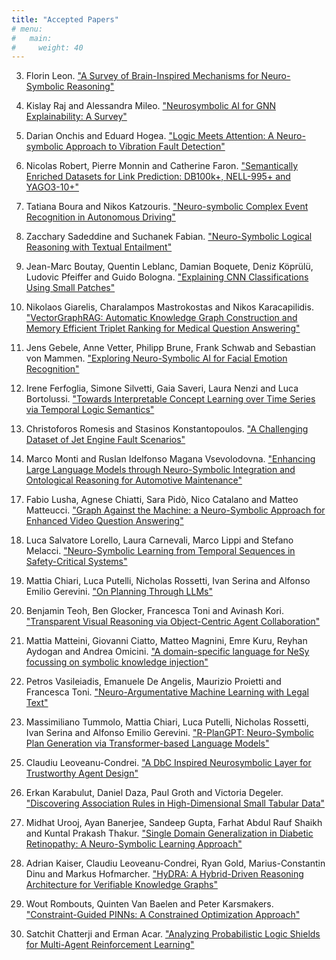 ```yaml
---
title: "Accepted Papers"
# menu:
#   main:
#     weight: 40
---
```


<!-- 1. James Lukas, Felicity Aktan, Achyut Chebiyam, Zhiyu Ni and Zheng Liang. ["NL2RC: End-to-End Neuro-Symbolic Synthesis from Natural Language to Robot Controller"](./ANSyA_2025_paper_1.pdf) -->

<!-- 2. James Dayson. ["Eluren: A Symbolic Memory Architecture for Context-Aware Cognitive Agents"](./ANSyA_2025_paper_2.pdf) -->

3. Florin Leon. ["A Survey of Brain-Inspired Mechanisms for Neuro-Symbolic Reasoning"](./ANSyA_2025_paper_3.pdf)

4. Kislay Raj and Alessandra Mileo. ["Neurosymbolic AI for GNN Explainability: A Survey"](./ANSyA_2025_paper_4.pdf)

5. Darian Onchis and Eduard Hogea. ["Logic Meets Attention: A Neuro-symbolic Approach to Vibration Fault Detection"](./ANSyA_2025_paper_5.pdf)

6. Nicolas Robert, Pierre Monnin and Catherine Faron. ["Semantically Enriched Datasets for Link Prediction: DB100k+, NELL-995+ and YAGO3-10+"](./ANSyA_2025_paper_6.pdf)

7. Tatiana Boura and Nikos Katzouris. ["Neuro-symbolic Complex Event Recognition in Autonomous Driving"](./ANSyA_2025_paper_7.pdf)

8. Zacchary Sadeddine and Suchanek Fabian. ["Neuro-Symbolic Logical Reasoning with Textual Entailment"](./ANSyA_2025_paper_8.pdf)

9. Jean-Marc Boutay, Quentin Leblanc, Damian Boquete, Deniz Köprülü, Ludovic Pfeiffer and Guido Bologna. ["Explaining CNN Classifications Using Small Patches"](./ANSyA_2025_paper_9.pdf)

10. Nikolaos Giarelis, Charalampos Mastrokostas and Nikos Karacapilidis. ["VectorGraphRAG: Automatic Knowledge Graph Construction and Memory Efficient Triplet Ranking for Medical Question Answering"](./ANSyA_2025_paper_10.pdf)

11. Jens Gebele, Anne Vetter, Philipp Brune, Frank Schwab and Sebastian von Mammen. ["Exploring Neuro-Symbolic AI for Facial Emotion Recognition"](./ANSyA_2025_paper_11.pdf)

12. Irene Ferfoglia, Simone Silvetti, Gaia Saveri, Laura Nenzi and Luca Bortolussi. ["Towards Interpretable Concept Learning over Time Series via Temporal Logic Semantics"](./ANSyA_2025_paper_12.pdf)

13. Christoforos Romesis and Stasinos Konstantopoulos. ["A Challenging Dataset of Jet Engine Fault Scenarios"](./ANSyA_2025_paper_13.pdf)

15. Marco Monti and Ruslan Idelfonso Magana Vsevolodovna. ["Enhancing Large Language Models through Neuro-Symbolic Integration and Ontological Reasoning for Automotive Maintenance"](./ANSyA_2025_paper_14.pdf)

<!-- 16. Oleksandr Letychevskyi. ["Intrusion detection system architecture based on neuro-symbolic approach"](./ANSyA_2025_paper_15.pdf) -->

17. Fabio Lusha, Agnese Chiatti, Sara Pidò, Nico Catalano and Matteo Matteucci. ["Graph Against the Machine: a Neuro-Symbolic Approach for Enhanced Video Question Answering"](./ANSyA_2025_paper_16.pdf)

18. Luca Salvatore Lorello, Laura Carnevali, Marco Lippi and Stefano Melacci. ["Neuro-Symbolic Learning from Temporal Sequences in Safety-Critical Systems"](./ANSyA_2025_paper_17.pdf)

19. Mattia Chiari, Luca Putelli, Nicholas Rossetti, Ivan Serina and Alfonso Emilio Gerevini. ["On Planning Through LLMs"](./ANSyA_2025_paper_18.pdf)

20. Benjamin Teoh, Ben Glocker, Francesca Toni and Avinash Kori. ["Transparent Visual Reasoning via Object-Centric Agent Collaboration"](./ANSyA_2025_paper_19.pdf)

21. Mattia Matteini, Giovanni Ciatto, Matteo Magnini, Emre Kuru, Reyhan Aydogan and Andrea Omicini. ["A domain-specific language for NeSy focussing on symbolic knowledge injection"](./ANSyA_2025_paper_20.pdf)

22. Petros Vasileiadis, Emanuele De Angelis, Maurizio Proietti and Francesca Toni. ["Neuro-Argumentative Machine Learning with Legal Text"](./ANSyA_2025_paper_21.pdf)

23. Massimiliano Tummolo, Mattia Chiari, Luca Putelli, Nicholas Rossetti, Ivan Serina and Alfonso Emilio Gerevini. ["R-PlanGPT: Neuro-Symbolic Plan Generation via Transformer-based Language Models"](./ANSyA_2025_paper_22.pdf)

<!-- 24. Fabian Fingerhut and Elena Tsiporkova. ["Neuro-symbolic workflow enabling context-aware risk-of-failure analysis for industrial applications"](./ANSyA_2025_paper_23.pdf) -->

25. Claudiu Leoveanu-Condrei. ["A DbC Inspired Neurosymbolic Layer for Trustworthy Agent Design"](./ANSyA_2025_paper_24.pdf)

26. Erkan Karabulut, Daniel Daza, Paul Groth and Victoria Degeler. ["Discovering Association Rules in High-Dimensional Small Tabular Data"](./ANSyA_2025_paper_25.pdf)

28. Midhat Urooj, Ayan Banerjee, Sandeep Gupta, Farhat Abdul Rauf Shaikh and Kuntal Prakash Thakur. ["Single Domain Generalization in Diabetic Retinopathy: A Neuro-Symbolic Learning Approach"](./ANSyA_2025_paper_26.pdf)

29. Adrian Kaiser, Claudiu Leoveanu-Condrei, Ryan Gold, Marius-Constantin Dinu and Markus Hofmarcher. ["HyDRA: A Hybrid-Driven Reasoning Architecture for Verifiable Knowledge Graphs"](./ANSyA_2025_paper_27.pdf)

30. Wout Rombouts, Quinten Van Baelen and Peter Karsmakers. ["Constraint-Guided PINNs: A Constrained Optimization Approach"](./ANSyA_2025_paper_28.pdf)

31. Satchit Chatterji and Erman Acar. ["Analyzing Probabilistic Logic Shields for Multi-Agent Reinforcement Learning"](./ANSyA_2025_paper_29.pdf)

